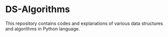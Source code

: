 # DS-Algorithms
This repository contains codes and explanations of various data structures and algorithms in Python language.

